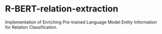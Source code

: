 # R-BERT-relation-extraction
Implementation of Enriching Pre-trained Language Model Entity Information for Relation Classification.
